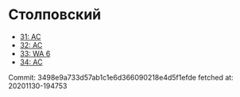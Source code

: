 # Столповский
- [31: AC](31.md)
- [32: AC](32.md)
- [33: WA 6](33.md)
- [34: AC](34.md)

Commit: 3498e9a733d57ab1c1e6d366090218e4d5f1efde
 fetched at: 20201130-194753
